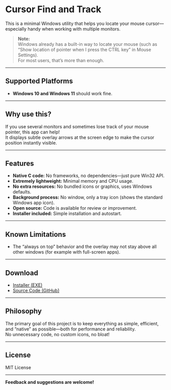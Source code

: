 # Cursor Find and Track

This is a minimal Windows utility that helps you locate your mouse cursor—especially handy when working with multiple monitors.

> **Note:**  
> Windows already has a built-in way to locate your mouse (such as “Show location of pointer when I press the CTRL key” in Mouse Settings).  
> For most users, that’s more than enough.

---

## Supported Platforms

- **Windows 10 and Windows 11** should work fine.

---

## Why use this?

If you use several monitors and sometimes lose track of your mouse pointer, this app can help!  
It displays subtle overlay arrows at the screen edge to make the cursor position instantly visible.

---

## Features

- **Native C code:** No frameworks, no dependencies—just pure Win32 API.
- **Extremely lightweight:** Minimal memory and CPU usage.
- **No extra resources:** No bundled icons or graphics, uses Windows defaults.
- **Background process:** No window, only a tray icon (shows the standard Windows app icon).
- **Open source:** Code is available for review or improvement.
- **Installer included:** Simple installation and autostart.

---

## Known Limitations

- The “always on top” behavior and the overlay may not stay above all other windows (for example with full-screen apps). 
---

## Download

- [Installer (EXE)](https://github.com/inspiringsource/Cursor-track-find/releases/download/v1.0.0/Cursor.Track.and.find-Setup.exe)
- [Source Code (GitHub)](https://github.com/inspiringsource/Cursor-track-find/archive/refs/tags/v1.0.0.zip)

---

## Philosophy

The primary goal of this project is to keep everything as simple, efficient, and “native” as possible—both for performance and reliability.  
No unnecessary code, no custom icons, no bloat!

---

## License

MIT License

---

**Feedback and suggestions are welcome!**
